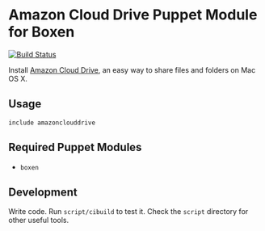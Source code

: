 # Amazon Cloud Drive Puppet Module for Boxen
[![Build
Status](https://travis-ci.org/felipecvo/puppet-amazonclouddrive.png?branch=master)](https://travis-ci.org/felipecvo/puppet-amazonclouddrive)

Install [Amazon Cloud Drive](http://www.amazon.com/gp/feature.html?ie=UTF8&docId=1000828861), an easy way to share files
and folders on Mac OS X.

## Usage

```puppet
include amazonclouddrive
```

## Required Puppet Modules

* `boxen`

## Development

Write code. Run `script/cibuild` to test it. Check the `script`
directory for other useful tools.
